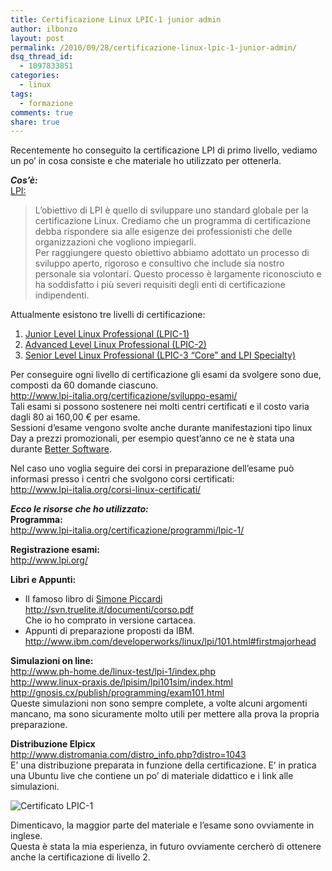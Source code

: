 ```yaml
---
title: Certificazione Linux LPIC-1 junior admin
author: ilbonzo
layout: post
permalink: /2010/09/28/certificazione-linux-lpic-1-junior-admin/
dsq_thread_id:
  - 1097833851
categories:
  - linux
tags:
  - formazione
comments: true
share: true
---
```

Recentemente ho conseguito la certificazione LPI di primo livello, vediamo un po&#8217; in cosa consiste e che materiale ho utilizzato per ottenerla.

***Cos&#8217;è:***  
[LPI:][1]

> L&#8217;obiettivo di LPI è quello di sviluppare uno standard globale per la certificazione Linux. Crediamo che un programma di certificazione debba rispondere sia alle esigenze dei professionisti che delle organizzazioni che vogliono impiegarli.  
> Per raggiungere questo obiettivo abbiamo adottato un processo di sviluppo aperto, rigoroso e consultivo che include sia nostro personale sia volontari. Questo processo è largamente riconosciuto e ha soddisfatto i più severi requisiti degli enti di certificazione indipendenti.

Attualmente esistono tre livelli di certificazione:

1.  [Junior Level Linux Professional (LPIC-1)][2]
2.  [Advanced Level Linux Professional (LPIC-2)][3]
3.  [Senior Level Linux Professional (LPIC-3 “Core” and LPI Specialty)][4]

Per conseguire ogni livello di certificazione gli esami da svolgere sono due, composti da 60 domande ciascuno.  
<http://www.lpi-italia.org/certificazione/sviluppo-esami/>  
Tali esami si possono sostenere nei molti centri certificati e il costo varia dagli 80 ai 160,00 € per esame.  
Sessioni d&#8217;esame vengono svolte anche durante manifestazioni tipo linux Day a prezzi promozionali, per esempio quest&#8217;anno ce ne è stata una durante [Better Software][5].

Nel caso uno voglia seguire dei corsi in preparazione dell&#8217;esame può informasi presso i centri che svolgono corsi certificati:  
<http://www.lpi-italia.org/corsi-linux-certificati/>

***Ecco le risorse che ho utilizzato:***  
**Programma:**  
<http://www.lpi-italia.org/certificazione/programmi/lpic-1/>

**Registrazione esami:**  
<http://www.lpi.org/>

**Libri e Appunti:**  
- Il famoso libro di [Simone Piccardi][6]  
<http://svn.truelite.it/documenti/corso.pdf>  
Che io ho comprato in versione cartacea.  
- Appunti di preparazione proposti da IBM.  
<http://www.ibm.com/developerworks/linux/lpi/101.html#firstmajorhead>

**Simulazioni on line:**  
<http://www.ph-home.de/linux-test/lpi-1/index.php>  
<http://www.linux-praxis.de/lpisim/lpi101sim/index.html>  
<http://gnosis.cx/publish/programming/exam101.html>  
Queste simulazioni non sono sempre complete, a volte alcuni argomenti mancano, ma sono sicuramente molto utili per mettere alla prova la propria preparazione.

**Distribuzione Elpicx**  
<http://www.distromania.com/distro_info.php?distro=1043>  
E&#8217; una distribuzione preparata in funzione della certificazione. E&#8217; in pratica una Ubuntu live che contiene un po&#8217; di materiale didattico e i link alle simulazioni.

![Certificato LPIC-1][7]

Dimenticavo, la maggior parte del materiale e l&#8217;esame sono ovviamente in inglese.  
Questa è stata la mia esperienza, in futuro ovviamente cercherò di ottenere anche la certificazione di livello 2.

<div class='kindleWidget kindleLight' >

</div>



 [1]: http://www.lpi.org/
 [2]: http://www.lpi-italia.org/certificazione/programmi/lpic-1/
 [3]: http://www.lpi-italia.org/certificazione/programmi/lpic-2/
 [4]: http://www.lpi-italia.org/certificazione/programmi/lpic-3/
 [5]: http://www.bettersoftware.it/
 [6]: http://www.firenze.linux.it/~piccardi/pubblicazioni.html
 [7]: http://farm5.static.flickr.com/4147/5032055803_eda0b57ba2_m.jpg
